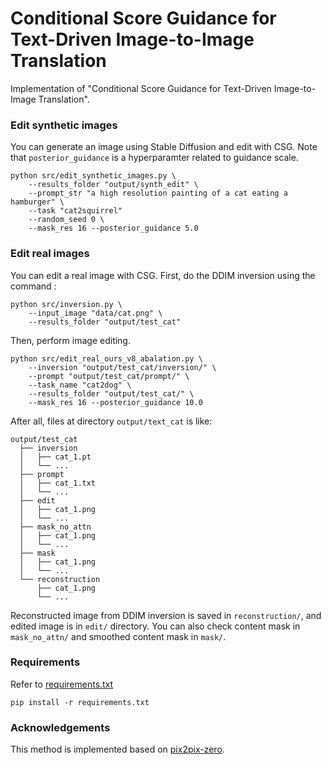 # Conditional Score Guidance for Text-Driven Image-to-Image Translation

Implementation of "Conditional Score Guidance for Text-Driven Image-to-Image Translation".

### Edit synthetic images

You can generate an image using Stable Diffusion and edit with CSG. Note that `posterior_guidance` is a hyperparamter related to guidance scale.

```
python src/edit_synthetic_images.py \
    --results_folder "output/synth_edit" \
    --prompt_str "a high resolution painting of a cat eating a hamburger" \
    --task "cat2squirrel" 
    --random_seed 0 \
    --mask_res 16 --posterior_guidance 5.0
```

### Edit real images

You can edit a real image with CSG. First, do the DDIM inversion using the command :

```
python src/inversion.py \
    --input_image "data/cat.png" \
    --results_folder "output/test_cat"
```

Then, perform image editing. 

```
python src/edit_real_ours_v8_abalation.py \
    --inversion "output/test_cat/inversion/" \
    --prompt "output/test_cat/prompt/" \
    --task_name "cat2dog" \
    --results_folder "output/test_cat/" \
    --mask_res 16 --posterior_guidance 10.0
```

After all, files at directory `output/text_cat` is like:

```
output/test_cat
  ├── inversion
  │   ├── cat_1.pt
  │   └── ...
  ├── prompt
  │   ├── cat_1.txt
  │   └── ...
  ├── edit
  │   ├── cat_1.png
  │   └── ...
  ├── mask_no_attn
  │   ├── cat_1.png
  │   └── ...
  ├── mask
  │   ├── cat_1.png
  │   └── ...
  └── reconstruction
      ├── cat_1.png
      └── ...
 ```
 
Reconstructed image from DDIM inversion is saved in `reconstruction/`, and edited image is in `edit/` directory. You can also check content mask in `mask_no_attn/` and smoothed content mask in `mask/`.
      
### Requirements

Refer to [requirements.txt](https://github.com/frogyunmax/CSG/blob/main/requirements.txt)

```
pip install -r requirements.txt
```
### Acknowledgements

This method is implemented based on [pix2pix-zero](https://github.com/pix2pixzero/pix2pix-zero/).

